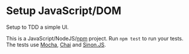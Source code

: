 # Setup JavaScript/DOM

Setup to TDD a simple UI.

This is a JavaScript/NodeJS/[npm](https://www.npmjs.com/) project. Run `npm test` to run your tests. The tests use [Mocha](https://mochajs.org/), [Chai](https://www.chaijs.com/) and [Sinon.JS](https://sinonjs.org/).
